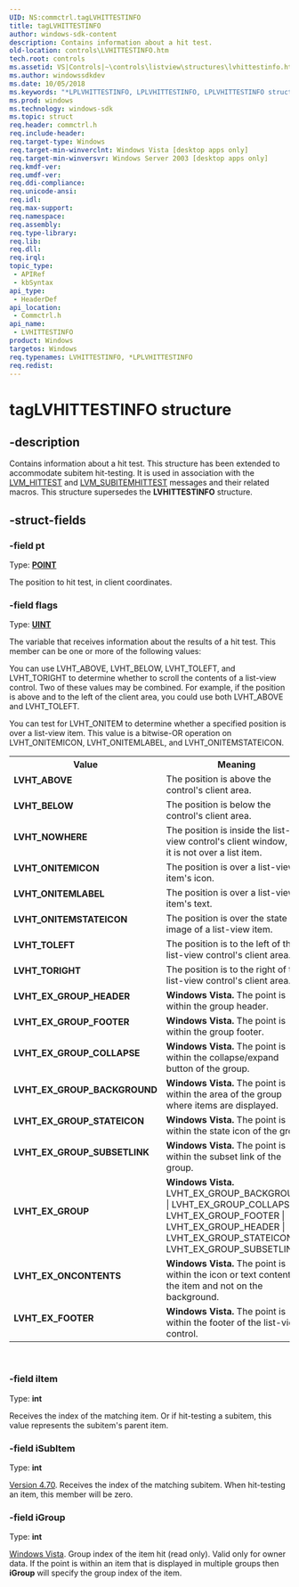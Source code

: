 ```yaml
---
UID: NS:commctrl.tagLVHITTESTINFO
title: tagLVHITTESTINFO
author: windows-sdk-content
description: Contains information about a hit test.
old-location: controls\LVHITTESTINFO.htm
tech.root: controls
ms.assetid: VS|Controls|~\controls\listview\structures\lvhittestinfo.htm
ms.author: windowssdkdev
ms.date: 10/05/2018
ms.keywords: "*LPLVHITTESTINFO, LPLVHITTESTINFO, LPLVHITTESTINFO structure pointer [Windows Controls], LVHITTESTINFO, LVHITTESTINFO structure [Windows Controls], LVHT_ABOVE, LVHT_BELOW, LVHT_EX_FOOTER, LVHT_EX_GROUP, LVHT_EX_GROUP_BACKGROUND, LVHT_EX_GROUP_COLLAPSE, LVHT_EX_GROUP_FOOTER, LVHT_EX_GROUP_HEADER, LVHT_EX_GROUP_STATEICON, LVHT_EX_GROUP_SUBSETLINK, LVHT_EX_ONCONTENTS, LVHT_NOWHERE, LVHT_ONITEMICON, LVHT_ONITEMLABEL, LVHT_ONITEMSTATEICON, LVHT_TOLEFT, LVHT_TORIGHT, _win32_LVHITTESTINFO, _win32_LVHITTESTINFO_cpp, commctrl/LPLVHITTESTINFO, commctrl/LVHITTESTINFO, controls.LVHITTESTINFO, controls._win32_LVHITTESTINFO, tagLVHITTESTINFO"
ms.prod: windows
ms.technology: windows-sdk
ms.topic: struct
req.header: commctrl.h
req.include-header: 
req.target-type: Windows
req.target-min-winverclnt: Windows Vista [desktop apps only]
req.target-min-winversvr: Windows Server 2003 [desktop apps only]
req.kmdf-ver: 
req.umdf-ver: 
req.ddi-compliance: 
req.unicode-ansi: 
req.idl: 
req.max-support: 
req.namespace: 
req.assembly: 
req.type-library: 
req.lib: 
req.dll: 
req.irql: 
topic_type:
 - APIRef
 - kbSyntax
api_type:
 - HeaderDef
api_location:
 - Commctrl.h
api_name:
 - LVHITTESTINFO
product: Windows
targetos: Windows
req.typenames: LVHITTESTINFO, *LPLVHITTESTINFO
req.redist: 
---
```


# tagLVHITTESTINFO structure


## -description


Contains information about a hit test. This structure has been extended to accommodate subitem hit-testing. It is used in association with the <a href="https://msdn.microsoft.com/en-us/library/Bb761099(v=VS.85).aspx">LVM_HITTEST</a> and <a href="https://msdn.microsoft.com/en-us/library/Bb761229(v=VS.85).aspx">LVM_SUBITEMHITTEST</a> messages and their related macros. This structure supersedes the 
			<b>LVHITTESTINFO</b> structure. 


## -struct-fields




### -field pt

Type: <b><a href="https://msdn.microsoft.com/ecb0f0e1-90c2-48ab-a069-552262b49c7c">POINT</a></b>

The position to hit test, in client coordinates. 


### -field flags

Type: <b><a href="https://msdn.microsoft.com/en-us/library/Aa383751(v=VS.85).aspx">UINT</a></b>

The variable that receives information about the results of a hit test. This member can be one or more of the following values:

You can use LVHT_ABOVE, LVHT_BELOW, LVHT_TOLEFT, and LVHT_TORIGHT to determine whether to scroll the contents of a list-view control. Two of these values may be combined. For example, if the position is above and to the left of the client area, you could use both LVHT_ABOVE and LVHT_TOLEFT. 

You can test for LVHT_ONITEM to determine whether a specified position is over a list-view item. This value is a bitwise-OR operation on LVHT_ONITEMICON, LVHT_ONITEMLABEL, and LVHT_ONITEMSTATEICON.

<table>
<tr>
<th>Value</th>
<th>Meaning</th>
</tr>
<tr>
<td width="40%"><a id="LVHT_ABOVE"></a><a id="lvht_above"></a><dl>
<dt><b>LVHT_ABOVE</b></dt>
</dl>
</td>
<td width="60%">
The position is above the control's client area.

</td>
</tr>
<tr>
<td width="40%"><a id="LVHT_BELOW"></a><a id="lvht_below"></a><dl>
<dt><b>LVHT_BELOW</b></dt>
</dl>
</td>
<td width="60%">
The position is below the control's client area.

</td>
</tr>
<tr>
<td width="40%"><a id="LVHT_NOWHERE"></a><a id="lvht_nowhere"></a><dl>
<dt><b>LVHT_NOWHERE</b></dt>
</dl>
</td>
<td width="60%">
The position is inside the list-view control's client window, but it is not over a list item.

</td>
</tr>
<tr>
<td width="40%"><a id="LVHT_ONITEMICON"></a><a id="lvht_onitemicon"></a><dl>
<dt><b>LVHT_ONITEMICON</b></dt>
</dl>
</td>
<td width="60%">
The position is over a list-view item's icon.

</td>
</tr>
<tr>
<td width="40%"><a id="LVHT_ONITEMLABEL"></a><a id="lvht_onitemlabel"></a><dl>
<dt><b>LVHT_ONITEMLABEL</b></dt>
</dl>
</td>
<td width="60%">
The position is over a list-view item's text.

</td>
</tr>
<tr>
<td width="40%"><a id="LVHT_ONITEMSTATEICON"></a><a id="lvht_onitemstateicon"></a><dl>
<dt><b>LVHT_ONITEMSTATEICON</b></dt>
</dl>
</td>
<td width="60%">
The position is over the state image of a list-view item.

</td>
</tr>
<tr>
<td width="40%"><a id="LVHT_TOLEFT"></a><a id="lvht_toleft"></a><dl>
<dt><b>LVHT_TOLEFT</b></dt>
</dl>
</td>
<td width="60%">
The position is to the left of the list-view control's client area.

</td>
</tr>
<tr>
<td width="40%"><a id="LVHT_TORIGHT"></a><a id="lvht_toright"></a><dl>
<dt><b>LVHT_TORIGHT</b></dt>
</dl>
</td>
<td width="60%">
The position is to the right of the list-view control's client area.

</td>
</tr>
<tr>
<td width="40%"><a id="LVHT_EX_GROUP_HEADER"></a><a id="lvht_ex_group_header"></a><dl>
<dt><b>LVHT_EX_GROUP_HEADER</b></dt>
</dl>
</td>
<td width="60%">
<b>Windows Vista.</b> The point is within the group header.

</td>
</tr>
<tr>
<td width="40%"><a id="LVHT_EX_GROUP_FOOTER"></a><a id="lvht_ex_group_footer"></a><dl>
<dt><b>LVHT_EX_GROUP_FOOTER</b></dt>
</dl>
</td>
<td width="60%">
<b>Windows Vista.</b> The point is within the group footer.

</td>
</tr>
<tr>
<td width="40%"><a id="LVHT_EX_GROUP_COLLAPSE"></a><a id="lvht_ex_group_collapse"></a><dl>
<dt><b>LVHT_EX_GROUP_COLLAPSE</b></dt>
</dl>
</td>
<td width="60%">
<b>Windows Vista.</b> The point is within the collapse/expand button of the group.

</td>
</tr>
<tr>
<td width="40%"><a id="LVHT_EX_GROUP_BACKGROUND"></a><a id="lvht_ex_group_background"></a><dl>
<dt><b>LVHT_EX_GROUP_BACKGROUND</b></dt>
</dl>
</td>
<td width="60%">
<b>Windows Vista.</b> The point is within the area of the group where items are displayed.

</td>
</tr>
<tr>
<td width="40%"><a id="LVHT_EX_GROUP_STATEICON"></a><a id="lvht_ex_group_stateicon"></a><dl>
<dt><b>LVHT_EX_GROUP_STATEICON</b></dt>
</dl>
</td>
<td width="60%">
<b>Windows Vista.</b>  The point is within the state icon of the group.

</td>
</tr>
<tr>
<td width="40%"><a id="LVHT_EX_GROUP_SUBSETLINK"></a><a id="lvht_ex_group_subsetlink"></a><dl>
<dt><b>LVHT_EX_GROUP_SUBSETLINK</b></dt>
</dl>
</td>
<td width="60%">
<b>Windows Vista.</b> The point is within the subset link of the group.

</td>
</tr>
<tr>
<td width="40%"><a id="LVHT_EX_GROUP"></a><a id="lvht_ex_group"></a><dl>
<dt><b>LVHT_EX_GROUP</b></dt>
</dl>
</td>
<td width="60%">
<b>Windows Vista.</b> LVHT_EX_GROUP_BACKGROUND | LVHT_EX_GROUP_COLLAPSE | LVHT_EX_GROUP_FOOTER | LVHT_EX_GROUP_HEADER | LVHT_EX_GROUP_STATEICON | LVHT_EX_GROUP_SUBSETLINK.

</td>
</tr>
<tr>
<td width="40%"><a id="LVHT_EX_ONCONTENTS"></a><a id="lvht_ex_oncontents"></a><dl>
<dt><b>LVHT_EX_ONCONTENTS</b></dt>
</dl>
</td>
<td width="60%">
<b>Windows Vista.</b> The point is within the icon or text content of the item and not on the background.

</td>
</tr>
<tr>
<td width="40%"><a id="LVHT_EX_FOOTER"></a><a id="lvht_ex_footer"></a><dl>
<dt><b>LVHT_EX_FOOTER</b></dt>
</dl>
</td>
<td width="60%">
<b>Windows Vista.</b> The point is within the footer of the list-view control.

</td>
</tr>
</table>
 


### -field iItem

Type: <b>int</b>

Receives the index of the matching item. Or if hit-testing a subitem, this value represents the subitem's parent item. 


### -field iSubItem

Type: <b>int</b>


<a href="https://msdn.microsoft.com/1B524A91-B433-4968-9546-8A6AFB67E89C">Version 4.70</a>. Receives the index of the matching subitem. When hit-testing an item, this member will be zero. 


### -field iGroup

Type: <b>int</b>


<a href="https://msdn.microsoft.com/1B524A91-B433-4968-9546-8A6AFB67E89C">Windows Vista</a>. Group index of the item hit (read only). Valid only for owner data. If the point is within an item that is displayed in multiple groups then <b>iGroup</b> will specify the group index of the item.

